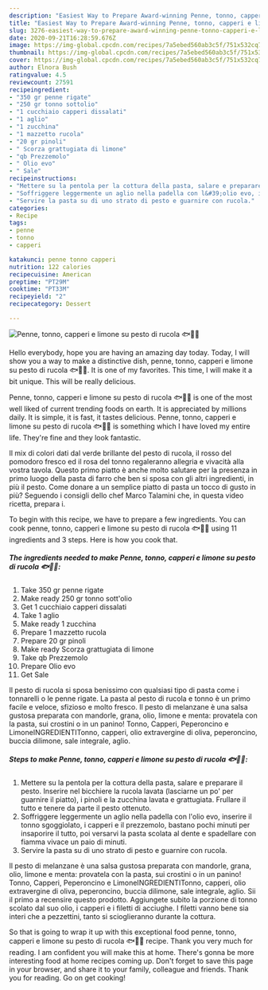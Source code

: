```yaml
---
description: "Easiest Way to Prepare Award-winning Penne, tonno, capperi e limone su pesto di rucola 🐟🌿🍋"
title: "Easiest Way to Prepare Award-winning Penne, tonno, capperi e limone su pesto di rucola 🐟🌿🍋"
slug: 3276-easiest-way-to-prepare-award-winning-penne-tonno-capperi-e-limone-su-pesto-di-rucola
date: 2020-09-21T16:28:59.676Z
image: https://img-global.cpcdn.com/recipes/7a5ebed560ab3c5f/751x532cq70/penne-tonno-capperi-e-limone-su-pesto-di-rucola-🐟🌿🍋-recipe-main-photo.jpg
thumbnail: https://img-global.cpcdn.com/recipes/7a5ebed560ab3c5f/751x532cq70/penne-tonno-capperi-e-limone-su-pesto-di-rucola-🐟🌿🍋-recipe-main-photo.jpg
cover: https://img-global.cpcdn.com/recipes/7a5ebed560ab3c5f/751x532cq70/penne-tonno-capperi-e-limone-su-pesto-di-rucola-🐟🌿🍋-recipe-main-photo.jpg
author: Elnora Bush
ratingvalue: 4.5
reviewcount: 27591
recipeingredient:
- "350 gr penne rigate"
- "250 gr tonno sottolio"
- "1 cucchiaio capperi dissalati"
- "1 aglio"
- "1 zucchina"
- "1 mazzetto rucola"
- "20 gr pinoli"
- " Scorza grattugiata di limone"
- "qb Prezzemolo"
- " Olio evo"
- " Sale"
recipeinstructions:
- "Mettere su la pentola per la cottura della pasta, salare e preparare il pesto. Inserire nel bicchiere la rucola lavata (lasciarne un po&#39; per guarnire il piatto), i pinoli e la zucchina lavata e grattugiata. Frullare il tutto e tenere da parte il pesto ottenuto."
- "Soffriggere leggermente un aglio nella padella con l&#39;olio evo, inserire il tonno sgoggiolato, i capperi e il prezzemolo, bastano pochi minuti per insaporire il tutto, poi versarvi la pasta scolata al dente e spadellare con fiamma vivace un paio di minuti."
- "Servire la pasta su di uno strato di pesto e guarnire con rucola."
categories:
- Recipe
tags:
- penne
- tonno
- capperi

katakunci: penne tonno capperi 
nutrition: 122 calories
recipecuisine: American
preptime: "PT29M"
cooktime: "PT33M"
recipeyield: "2"
recipecategory: Dessert

---
```



![Penne, tonno, capperi e limone su pesto di rucola 🐟🌿🍋](https://img-global.cpcdn.com/recipes/7a5ebed560ab3c5f/751x532cq70/penne-tonno-capperi-e-limone-su-pesto-di-rucola-🐟🌿🍋-recipe-main-photo.jpg)

Hello everybody, hope you are having an amazing day today. Today, I will show you a way to make a distinctive dish, penne, tonno, capperi e limone su pesto di rucola 🐟🌿🍋. It is one of my favorites. This time, I will make it a bit unique. This will be really delicious.

Penne, tonno, capperi e limone su pesto di rucola 🐟🌿🍋 is one of the most well liked of current trending foods on earth. It is appreciated by millions daily. It is simple, it is fast, it tastes delicious. Penne, tonno, capperi e limone su pesto di rucola 🐟🌿🍋 is something which I have loved my entire life. They're fine and they look fantastic.

Il mix di colori dati dal verde brillante del pesto di rucola, il rosso del pomodoro fresco ed il rosa del tonno regaleranno allegria e vivacità alla vostra tavola. Questo primo piatto è anche molto salutare per la presenza in primo luogo della pasta di farro che ben si sposa con gli altri ingredienti, in più il pesto. Come donare a un semplice piatto di pasta un tocco di gusto in più? Seguendo i consigli dello chef Marco Talamini che, in questa video ricetta, prepara i.


To begin with this recipe, we have to prepare a few ingredients. You can cook penne, tonno, capperi e limone su pesto di rucola 🐟🌿🍋 using 11 ingredients and 3 steps. Here is how you cook that.

<!--inarticleads1-->

##### The ingredients needed to make Penne, tonno, capperi e limone su pesto di rucola 🐟🌿🍋:

1. Take 350 gr penne rigate
1. Make ready 250 gr tonno sott&#39;olio
1. Get 1 cucchiaio capperi dissalati
1. Take 1 aglio
1. Make ready 1 zucchina
1. Prepare 1 mazzetto rucola
1. Prepare 20 gr pinoli
1. Make ready  Scorza grattugiata di limone
1. Take qb Prezzemolo
1. Prepare  Olio evo
1. Get  Sale


Il pesto di rucola si sposa benissimo con qualsiasi tipo di pasta come i tonnarelli o le penne rigate. La pasta al pesto di rucola e tonno è un primo facile e veloce, sfizioso e molto fresco. Il pesto di melanzane è una salsa gustosa preparata con mandorle, grana, olio, limone e menta: provatela con la pasta, sui crostini o in un panino! Tonno, Capperi, Peperoncino e LimoneINGREDIENTITonno, capperi, olio extravergine di oliva, peperoncino, buccia dilimone, sale integrale, aglio. 

<!--inarticleads2-->

##### Steps to make Penne, tonno, capperi e limone su pesto di rucola 🐟🌿🍋:

1. Mettere su la pentola per la cottura della pasta, salare e preparare il pesto. Inserire nel bicchiere la rucola lavata (lasciarne un po&#39; per guarnire il piatto), i pinoli e la zucchina lavata e grattugiata. Frullare il tutto e tenere da parte il pesto ottenuto.
1. Soffriggere leggermente un aglio nella padella con l&#39;olio evo, inserire il tonno sgoggiolato, i capperi e il prezzemolo, bastano pochi minuti per insaporire il tutto, poi versarvi la pasta scolata al dente e spadellare con fiamma vivace un paio di minuti.
1. Servire la pasta su di uno strato di pesto e guarnire con rucola.


Il pesto di melanzane è una salsa gustosa preparata con mandorle, grana, olio, limone e menta: provatela con la pasta, sui crostini o in un panino! Tonno, Capperi, Peperoncino e LimoneINGREDIENTITonno, capperi, olio extravergine di oliva, peperoncino, buccia dilimone, sale integrale, aglio. Sii il primo a recensire questo prodotto. Aggiungete subito la porzione di tonno scolato dal suo olio, i capperi e i filetti di acciughe. I filetti vanno bene sia interi che a pezzettini, tanto si scioglieranno durante la cottura. 

So that is going to wrap it up with this exceptional food penne, tonno, capperi e limone su pesto di rucola 🐟🌿🍋 recipe. Thank you very much for reading. I am confident you will make this at home. There's gonna be more interesting food at home recipes coming up. Don't forget to save this page in your browser, and share it to your family, colleague and friends. Thank you for reading. Go on get cooking!
